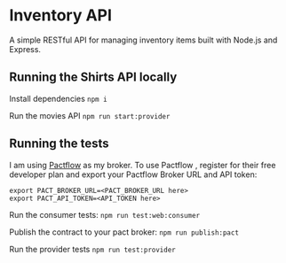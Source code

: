 # Inventory API

A simple RESTful API for managing inventory items built with Node.js and Express.

## Running the Shirts API locally

Install dependencies
`npm i`

Run the movies API
`npm run start:provider`

## Running the tests

I am using [Pactflow](https://pactflow.io/) as my broker. To use Pactflow , register for their free developer plan and export your Pactflow Broker URL and API token:

```
export PACT_BROKER_URL=<PACT_BROKER_URL here>
export PACT_API_TOKEN=<API_TOKEN here>
```

Run the consumer tests:
`npm run test:web:consumer`

Publish the contract to your pact broker:
`npm run publish:pact`

Run the provider tests
`npm run test:provider`

